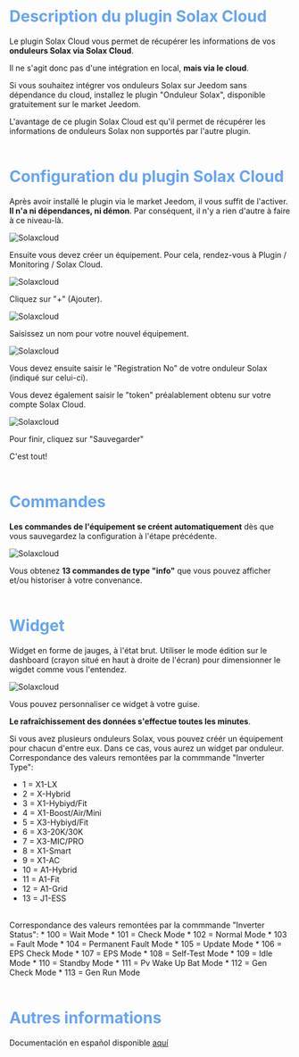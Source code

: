 <span style="color: #67A4F2">Description du plugin Solax Cloud</span>
===

Le plugin Solax Cloud vous permet de récupérer les informations de vos **onduleurs Solax via Solax Cloud**.

Il ne s'agit donc pas d'une intégration en local, **mais via le cloud**.

Si vous souhaitez intégrer vos onduleurs Solax sur Jeedom sans dépendance du cloud, installez le plugin "Onduleur Solax", disponible gratuitement sur le market Jeedom.

L'avantage de ce plugin Solax Cloud est qu'il permet de récupérer les informations de onduleurs Solax non supportés par l'autre plugin.
<br>
<br>

<span style="color: #67A4F2">Configuration du plugin Solax Cloud</span>
===

Après avoir installé le plugin via le market Jeedom, il vous suffit de l'activer. **Il n'a ni dépendances, ni démon**. Par conséquent, il n'y a rien d'autre à faire à ce niveau-là.

![Solaxcloud](https://phroc.github.io/Jeedom_Solaxcloud/fr_FR/pics/Solax_fra_1.png)

Ensuite vous devez créer un équipement. Pour cela, rendez-vous à Plugin / Monitoring / Solax Cloud.

![Solaxcloud](https://phroc.github.io/Jeedom_Solaxcloud/fr_FR/pics/Solax_fra_2.png)

Cliquez sur "+" (Ajouter).

![Solaxcloud](https://phroc.github.io/Jeedom_Solaxcloud/fr_FR/pics/Solax_fra_3.png)

Saisissez un nom pour votre nouvel équipement.

![Solaxcloud](https://phroc.github.io/Jeedom_Solaxcloud/fr_FR/pics/Solax_fra_4.png)

Vous devez ensuite saisir le "Registration No" de votre onduleur Solax (indiqué sur celui-ci).

Vous devez également saisir le "token" préalablement obtenu sur votre compte Solax Cloud.

![Solaxcloud](https://phroc.github.io/Jeedom_Solaxcloud/fr_FR/pics/Solax_fra_5.png)

Pour finir, cliquez sur "Sauvegarder"

C'est tout!
<br>
<br>

<span style="color: #67A4F2">Commandes</span>
===

**Les commandes de l'équipement se créent automatiquement** dès que vous sauvegardez la configuration à l'étape précédente.

![Solaxcloud](https://phroc.github.io/Jeedom_Solaxcloud/fr_FR/pics/Solax_fra_6.png)

Vous obtenez **13 commandes de type "info"** que vous pouvez afficher et/ou historiser à votre convenance.
<br>
<br> 

<span style="color: #67A4F2">Widget</span>
===

Widget en forme de jauges, à l'état brut. Utiliser le mode édition sur le dashboard (crayon situé en haut à droite de l'écran) pour dimensionner le wigdet comme vous l'entendez.

![Solaxcloud](https://phroc.github.io/Jeedom_Solaxcloud/fr_FR/pics/Solax_fra_7.png)

Vous pouvez personnaliser ce widget à votre guise.

**Le rafraîchissement des données s'effectue toutes les minutes**.

Si vous avez plusieurs onduleurs Solax, vous pouvez créér un équipement pour chacun d'entre eux. Dans ce cas, vous aurez un widget par onduleur.
<br>
Correspondance des valeurs remontées par la commmande "Inverter Type":
* 1 =  X1-LX
* 2 =  X-Hybrid
* 3 =  X1-Hybiyd/Fit
* 4 =  X1-Boost/Air/Mini
* 5 =  X3-Hybiyd/Fit
* 6 =  X3-20K/30K
* 7 =  X3-MIC/PRO
* 8 =  X1-Smart
* 9 =  X1-AC
* 10 = A1-Hybrid
* 11 = A1-Fit
* 12 = A1-Grid
* 13 = J1-ESS
<br>
Correspondance des valeurs remontées par la commmande "Inverter Status":
* 100 = Wait Mode
* 101 = Check Mode
* 102 = Normal Mode
* 103 = Fault Mode
* 104 = Permanent Fault Mode
* 105 = Update Mode
* 106 = EPS Check Mode
* 107 = EPS Mode
* 108 = Self-Test Mode
* 109 = Idle Mode
* 110 = Standby Mode
* 111 = Pv Wake Up Bat Mode
* 112 = Gen Check Mode
* 113 = Gen Run Mode
<br>
<br> 


<span style="color: #67A4F2">Autres informations</span>
===

Documentación en español disponible [aquí](https://phroc.github.io/Jeedom_Solaxcloud/es_ES/)
